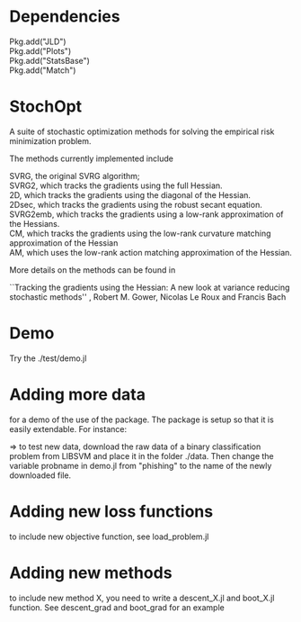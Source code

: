 # Dependencies

Pkg.add("JLD") <br>
Pkg.add("Plots")  <br>
Pkg.add("StatsBase")  <br>
Pkg.add("Match")  <br>

# StochOpt
A suite of stochastic optimization methods for solving the empirical risk minimization problem.  <br>

The methods currently implemented include <br>

SVRG, the original SVRG algorithm; <br>
SVRG2, which tracks the gradients using the full Hessian. <br>
2D, which tracks the gradients using the diagonal of the Hessian. <br>
2Dsec, which tracks the gradients using the robust secant equation. <br>
SVRG2emb, which tracks the gradients using a low-rank approximation of the Hessians. <br>
CM, which tracks the gradients using the low-rank curvature matching approximation of the Hessian <br>
AM, which uses the low-rank action matching approximation of the Hessian. <br>

More details on the methods can be found in <br>

``Tracking the gradients using the Hessian: A new look at variance reducing stochastic methods'' ,
  Robert M. Gower, Nicolas Le Roux and Francis Bach

# Demo
Try the 
./test/demo.jl


# Adding more data
for a demo of the use of the package. The package is setup so that it is easily extendable. For instance:
 
=> to test new data, download the raw data of a binary classification problem from LIBSVM and place it in the folder ./data. Then change the variable probname in demo.jl from "phishing" to the name of the newly downloaded file. 


# Adding new loss functions
to include new objective function, see load_problem.jl

# Adding new methods

to include new method X, you need to write a descent_X.jl and boot_X.jl function. See descent_grad and boot_grad for an example
 

